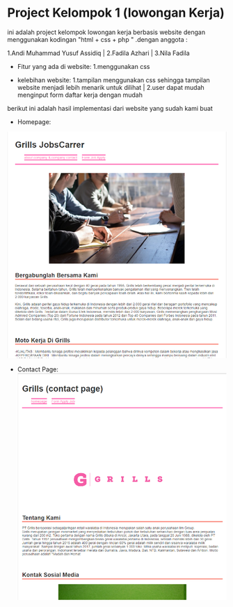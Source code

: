 # Project Kelompok 1 (lowongan Kerja)

ini adalah project kelompok lowongan kerja berbasis website dengan menggunakan kodingan "html + css + php " .dengan anggota :

1.Andi Muhammad Yusuf Assidiq |
 2.Fadila Azhari |
 3.Nila Fadila
 
 * Fitur yang ada di website:
  1.menggunakan css

* kelebihan website:
  1.tampilan menggunakan css sehingga tampilan website menjadi lebih menarik untuk dilihat |
   2.user dapat mudah menginput form daftar kerja dengan mudah

berikut ini adalah hasil implementasi dari website yang sudah kami buat

* Homepage:

![link](grills_homepage.png)


* Contact Page:
![link](grills_contact_page.png)
